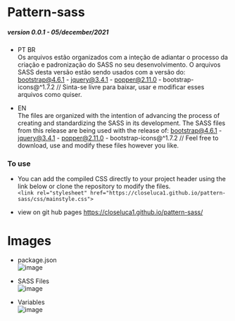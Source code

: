 # Pattern-sass

##### version 0.0.1 - 05/december/2021

- PT BR <br>
Os arquivos estão organizados com a inteção de adiantar o processo da criação e padronização do SASS no seu desenvolvimento. O arquivos SASS desta versão estão sendo usados com a versão do: bootstrap@4.6.1 - jquery@3.4.1 - popper@2.11.0 - bootstrap-icons@^1.7.2 // Sinta-se livre para baixar, usar e modificar esses arquivos como quiser.

- EN <br>
The files are organized with the intention of advancing the process of creating and standardizing the SASS in its development. The SASS files from this release are being used with the release of: bootstrap@4.6.1 - jquery@3.4.1 - popper@2.11.0 - bootstrap-icons@^1.7.2 // Feel free to download, use and modify these files however you like.

### To use
- You can add the compiled CSS directly to your project header using the link below or clone the repository to modify the files. <br>
`<link rel="stylesheet" href="https://closeluca1.github.io/pattern-sass/css/mainstyle.css">`

- view on git hub pages
https://closeluca1.github.io/pattern-sass/


# Images
- package.json <br>
![image](https://user-images.githubusercontent.com/57973233/144753833-5dcc35c1-e64b-41e1-8e09-4026e1d78403.png)

- SASS Files <br>
![image](https://user-images.githubusercontent.com/57973233/144753932-ed6a9326-d944-4b4a-bdf5-1ba0ea9bdc3a.png)

- Variables <br>
![image](https://user-images.githubusercontent.com/57973233/144754935-b7aef282-f97f-4656-9cce-192197735400.png)

